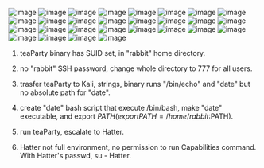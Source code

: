 ![image](https://github.com/user-attachments/assets/5584749e-7b6c-4062-9f2a-34280ce00da9)
![image](https://github.com/user-attachments/assets/55ba8ae7-93fe-4a9f-9f6b-c5be303c9b06)
![image](https://github.com/user-attachments/assets/23b6b098-f563-4be0-8cbe-e753fa027818)
![image](https://github.com/user-attachments/assets/3c56addc-321f-46df-9ced-bf5aa65973b6)
![image](https://github.com/user-attachments/assets/bf7373cc-392d-446d-b5e6-e02154ddc278)
![image](https://github.com/user-attachments/assets/bc4edf20-4ad6-43fe-9de4-c7e4bcd16e0a)
![image](https://github.com/user-attachments/assets/5f729f02-9769-48c4-a68c-a5737a3acdde)
![image](https://github.com/user-attachments/assets/4309cfb7-28a5-47ba-8bef-c373ed109b99)
![image](https://github.com/user-attachments/assets/a8474f0b-2fcd-46a1-9728-00edc3f02853)
![image](https://github.com/user-attachments/assets/a70f3699-e25b-4a20-8111-cbf7c3103a56)
![image](https://github.com/user-attachments/assets/65126d24-3281-4f6b-94b3-7e7c3563bcde)
![image](https://github.com/user-attachments/assets/e0dc65a6-941b-4410-9ea1-43f71ebe6b83)
![image](https://github.com/user-attachments/assets/7828b2cd-a348-478c-9a2e-5f421f76b0e1)
![image](https://github.com/user-attachments/assets/c6d0a66f-ca13-4eb4-be21-5fbf19a3dfb4)
![image](https://github.com/user-attachments/assets/b1e6e2ad-4d36-4002-9eee-9d44055f23d9)
![image](https://github.com/user-attachments/assets/e255cda3-189f-45bf-b49e-6cbb943431a0)
![image](https://github.com/user-attachments/assets/1eda11fe-dd4b-4171-9681-7b3bc30e2781)
![image](https://github.com/user-attachments/assets/d7490710-c380-4745-93a0-5a64692553a5)
![image](https://github.com/user-attachments/assets/11f271bf-c855-4407-a51c-966b4475fbc3)
![image](https://github.com/user-attachments/assets/bca4bb2c-58b9-4eae-9984-2491a50fed97)
![image](https://github.com/user-attachments/assets/27ad1e54-ee36-491f-bc38-8382243ef9bb)
![image](https://github.com/user-attachments/assets/53792659-f048-46fb-9d31-da5bea8a3f83)
![image](https://github.com/user-attachments/assets/5ad874da-f0fd-4aaf-9753-8f436bd9af0f)
![image](https://github.com/user-attachments/assets/30c2c399-2c23-4a47-8db2-084e3f5958d8)
![image](https://github.com/user-attachments/assets/4b22a73a-74d9-45cb-9a56-68f18a852d26)
![image](https://github.com/user-attachments/assets/185197b8-8cf6-4c9b-8787-cf4122d7a2b7)
![image](https://github.com/user-attachments/assets/9d78619d-64f5-421a-8e62-16ec7aafb65a)
![image](https://github.com/user-attachments/assets/81386fe7-d7fe-43b6-80f9-f90d07d4c6b3)

1. teaParty binary has SUID set, in "rabbit" home directory.
   
2. no "rabbit" SSH password, change whole directory to 777 for all users.

3. trasfer teaParty to Kali, strings, binary runs "/bin/echo" and "date" but no absolute path for "date".

4. create "date" bash script that execute /bin/bash, make "date" executable, and export $PATH (export PATH=/home/rabbit:$PATH).

5. run teaParty, escalate to Hatter.

6. Hatter not full environment, no permission to run Capabilities command. With Hatter's passwd, su - Hatter.
